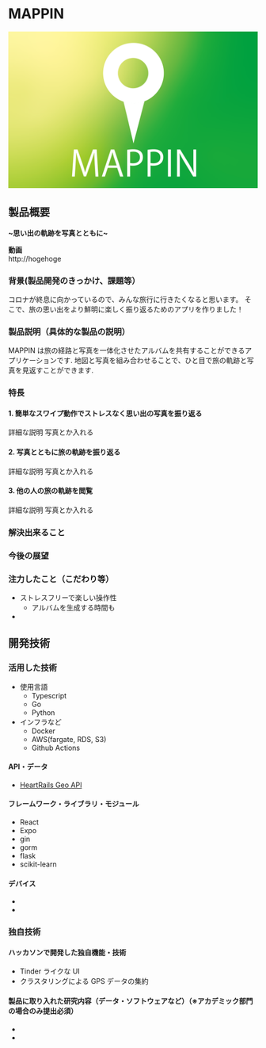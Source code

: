 # MAPPIN

<img src="./images/MAPPIN-header.png" />

## 製品概要

**~思い出の軌跡を写真とともに~**

**動画**  
http://hogehoge

### 背景(製品開発のきっかけ、課題等）

コロナが終息に向かっているので、みんな旅行に行きたくなると思います。
そこで、旅の思い出をより鮮明に楽しく振り返るためのアプリを作りました！

### 製品説明（具体的な製品の説明）

MAPPIN は旅の経路と写真を一体化させたアルバムを共有することができるアプリケーションです.
地図と写真を組み合わせることで、ひと目で旅の軌跡と写真を見返すことができます.

### 特長

#### 1. 簡単なスワイプ動作でストレスなく思い出の写真を振り返る

詳細な説明
写真とか入れる

#### 2. 写真とともに旅の軌跡を振り返る

詳細な説明
写真とか入れる

#### 3. 他の人の旅の軌跡を閲覧

詳細な説明
写真とか入れる

### 解決出来ること

### 今後の展望

### 注力したこと（こだわり等）

- ストレスフリーで楽しい操作性
  - アルバムを生成する時間も
-

## 開発技術

### 活用した技術

- 使用言語
  - Typescript
  - Go
  - Python
- インフラなど
  - Docker
  - AWS(fargate, RDS, S3)
  - Github Actions

#### API・データ

- [HeartRails Geo API](https://geoapi.heartrails.com/)

#### フレームワーク・ライブラリ・モジュール

- React
- Expo
- gin
- gorm
- flask
- scikit-learn

#### デバイス

-
-

### 独自技術

#### ハッカソンで開発した独自機能・技術

- Tinder ライクな UI
- クラスタリングによる GPS データの集約

#### 製品に取り入れた研究内容（データ・ソフトウェアなど）（※アカデミック部門の場合のみ提出必須）

-
-
